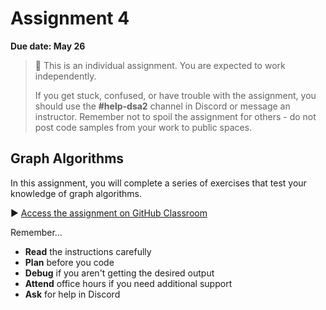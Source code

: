 # Assignment 4

**Due date: May 26**

> 📌 This is an individual assignment. You are expected to work independently.
>
> If you get stuck, confused, or have trouble with the assignment, you should use the **#help-dsa2** channel in Discord or message an instructor. Remember not to spoil the assignment for others - do not post code samples from your work to public spaces.

## Graph Algorithms

In this assignment, you will complete a series of exercises that test your knowledge of graph algorithms.

▶️ [Access the assignment on GitHub Classroom](https://github.com/kiboschool/dsa2-assignment4)

Remember...

- **Read** the instructions carefully
- **Plan** before you code
- **Debug** if you aren't getting the desired output
- **Attend** office hours if you need additional support
- **Ask** for help in Discord

